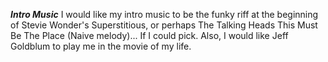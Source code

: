 ***Intro Music***
I would like my intro music to be the funky riff at the beginning of Stevie Wonder's Superstitious, or perhaps The Talking Heads This Must Be The Place (Naive melody)... If I could pick. Also, I would like Jeff Goldblum to play me in the movie of my life. 